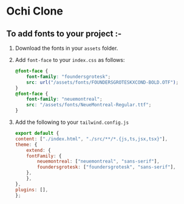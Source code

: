 # Ochi Clone

## To add fonts to your project :-

1. Download the fonts in your `assets` folder.
2. Add `font-face` to your `index.css` as follows:

    ```css
    @font-face {
        font-family: "foundersgrotesk";
        src: url("/assets/fonts/FOUNDERSGROTESKXCOND-BOLD.OTF");
    }
    @font-face {
        font-family: "neuemontreal";
        src: "/assets/fonts/NeueMontreal-Regular.ttf";
    }
    ```

3. Add the following to your `tailwind.config.js`

    ```js
    export default {
    content: ["./index.html", "./src/**/*.{js,ts,jsx,tsx}"],
    theme: {
        extend: {
        fontFamily: {
            neuemontreal: ["neuemontreal", "sans-serif"],
            foundersgrotesk: ["foundersgrotesk", "sans-serif"],
        },
        },
    },
    plugins: [],
    };
    ```
